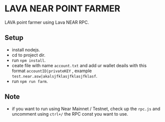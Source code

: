 # LAVA NEAR POINT FARMER

LAVA point farmer using Lava NEAR RPC.

## Setup
- install nodejs.
- cd to project dir.
- run ```npm install```.
- ceate file with name ```account.txt``` and add ur wallet deails with this format ```accountID|privateKEY``` , example ```test.near.asw|akalsjfklasjfklasjfklasf```.
- run ```npm run farm```.

## Note
- if you want to run using Near Mainnet / Testnet, check up the ```rpc.js``` and uncomment using ```ctrl+/``` the RPC const you want to use.


